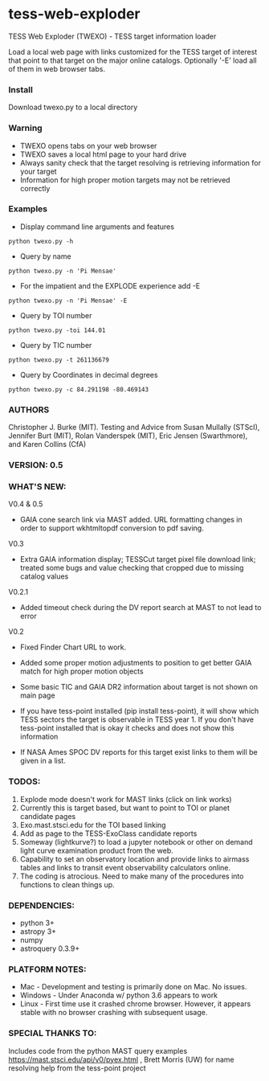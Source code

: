 # tess-web-exploder
TESS Web Exploder (TWEXO) - TESS target information loader

Load a local web page with links customized for the TESS target of interest that point to that target on the major online catalogs.  Optionally '-E' load all of them in web browser tabs. 

### Install
Download twexo.py to a local directory

### Warning
- TWEXO opens tabs on your web browser
- TWEXO saves a local html page to your hard drive 
- Always sanity check that the target resolving is retrieving information for your target
- Information for high proper motion targets may not be retrieved correctly

### Examples
- Display command line arguments and features

`python twexo.py -h`

- Query by name

`python twexo.py -n 'Pi Mensae'`
            
- For the impatient and the EXPLODE experience add -E

`python twexo.py -n 'Pi Mensae' -E`
            
- Query by TOI number

`python twexo.py -toi 144.01`

- Query by TIC number

`python twexo.py -t 261136679`

- Query by Coordinates in decimal degrees

`python twexo.py -c 84.291198 -80.469143`

### AUTHORS
Christopher J. Burke (MIT).  Testing and Advice from Susan Mullally (STScI), Jennifer Burt (MIT), Rolan Vanderspek (MIT), Eric Jensen (Swarthmore), and Karen Collins (CfA)

### VERSION: 0.5

### WHAT'S NEW:
V0.4 & 0.5
- GAIA cone search link via MAST added. URL formatting changes in order to support wkhtmltopdf conversion to pdf saving.

V0.3
- Extra GAIA information display; TESSCut target pixel file download link; treated some bugs and value checking that cropped due to missing catalog values

V0.2.1
- Added timeout check during the DV report search at MAST to not lead to error

V0.2
- Fixed Finder Chart URL to work.

- Added some proper motion adjustments to position to get better GAIA match for high proper motion objects

- Some basic TIC and GAIA DR2 information about target is not shown on main page

- If you have tess-point installed (pip install tess-point), it will show which TESS sectors the target is observable
   in TESS year 1.  If you don't have tess-point installed that is okay it checks and does not show this information
   
- If NASA Ames SPOC DV reports for this target exist links to them will be given in a list.

### TODOS:
1. Explode mode doesn't work for MAST links (click on link works)
2. Currently this is target based, but want to point to TOI or planet candidate pages
3. Exo.mast.stsci.edu for the TOI based linking
4. Add as page to the TESS-ExoClass candidate reports
5. Someway (lightkurve?) to load a jupyter notebook or other on demand light curve examination product from the web.
6. Capability to set an observatory location and provide links to airmass tables and links to transit event
      observability calculators online.
7. The coding is atrocious.  Need to make many of the procedures into functions to clean things up.

### DEPENDENCIES:
- python 3+
- astropy 3+
- numpy
- astroquery 0.3.9+

### PLATFORM NOTES:
- Mac - Development and testing is primarily done on Mac.  No issues.
- Windows - Under Anaconda w/ python 3.6 appears to work
- Linux - First time use it crashed chrome browser. However, it appears stable with no browser crashing with subsequent usage.

### SPECIAL THANKS TO:
Includes code from the python MAST query examples 
https://mast.stsci.edu/api/v0/pyex.html , 
Brett Morris (UW) for name resolving help from the tess-point project

